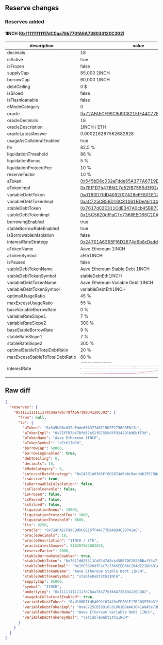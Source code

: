 ## Reserve changes

### Reserves added

#### 1INCH ([0x111111111117dC0aa78b770fA6A738034120C302](https://etherscan.io/address/0x111111111117dC0aa78b770fA6A738034120C302))

| description | value |
| --- | --- |
| decimals | 18 |
| isActive | true |
| isFrozen | false |
| supplyCap | 85,000 1INCH |
| borrowCap | 60,000 1INCH |
| debtCeiling | 0 $ |
| isSiloed | false |
| isFlashloanable | false |
| eModeCategory | 0 |
| oracle | [0x72AFAECF99C9d9C8215fF44C77B94B99C28741e8](https://etherscan.io/address/0x72AFAECF99C9d9C8215fF44C77B94B99C28741e8) |
| oracleDecimals | 18 |
| oracleDescription | 1INCH / ETH |
| oracleLatestAnswer | 0.000216287562682828 |
| usageAsCollateralEnabled | true |
| ltv | 82.5 % |
| liquidationThreshold | 86 % |
| liquidationBonus | 5 % |
| liquidationProtocolFee | 10 % |
| reserveFactor | 10 % |
| aToken | [0x545bD6c032eFdde65A377A6719DEF2796C8E0f2e](https://etherscan.io/address/0x545bD6c032eFdde65A377A6719DEF2796C8E0f2e) |
| aTokenImpl | [0x7EfFD7b47Bfd17e52fB7559d3f924201b9DbfF3d](https://etherscan.io/address/0x7EfFD7b47Bfd17e52fB7559d3f924201b9DbfF3d) |
| variableDebtToken | [0xd180D7fdD4092f07428eFE801E17BC03576b3192](https://etherscan.io/address/0xd180D7fdD4092f07428eFE801E17BC03576b3192) |
| variableDebtTokenImpl | [0xaC725CB59D16C81061BDeA61041a8A5e73DA9EC6](https://etherscan.io/address/0xaC725CB59D16C81061BDeA61041a8A5e73DA9EC6) |
| stableDebtToken | [0x7617d02E311CdE347A0cb45BB7DF2926BBaf5347](https://etherscan.io/address/0x7617d02E311CdE347A0cb45BB7DF2926BBaf5347) |
| stableDebtTokenImpl | [0x15C5620dfFaC7c7366EED66C20Ad222DDbB1eD57](https://etherscan.io/address/0x15C5620dfFaC7c7366EED66C20Ad222DDbB1eD57) |
| borrowingEnabled | true |
| stableBorrowRateEnabled | true |
| isBorrowableInIsolation | false |
| interestRateStrategy | [0x24701A6368Ff6D2874d6b8cDadd461552B8A5283](https://etherscan.io/address/0x24701A6368Ff6D2874d6b8cDadd461552B8A5283) |
| aTokenName | Aave Ethereum 1INCH |
| aTokenSymbol | aEth1INCH |
| isPaused | false |
| stableDebtTokenName | Aave Ethereum Stable Debt 1INCH |
| stableDebtTokenSymbol | stableDebtEth1INCH |
| variableDebtTokenName | Aave Ethereum Variable Debt 1INCH |
| variableDebtTokenSymbol | variableDebtEth1INCH |
| optimalUsageRatio | 45 % |
| maxExcessUsageRatio | 55 % |
| baseVariableBorrowRate | 0 % |
| variableRateSlope1 | 7 % |
| variableRateSlope2 | 300 % |
| baseStableBorrowRate | 9 % |
| stableRateSlope1 | 7 % |
| stableRateSlope2 | 300 % |
| optimalStableToTotalDebtRatio | 20 % |
| maxExcessStableToTotalDebtRatio | 80 % |
| interestRate | ![ir](/.assets/b5cb0fd07fde8594230045982589445fc02ace52.svg) |

## Raw diff

```json
{
  "reserves": {
    "0x111111111117dC0aa78b770fA6A738034120C302": {
      "from": null,
      "to": {
        "aToken": "0x545bD6c032eFdde65A377A6719DEF2796C8E0f2e",
        "aTokenImpl": "0x7EfFD7b47Bfd17e52fB7559d3f924201b9DbfF3d",
        "aTokenName": "Aave Ethereum 1INCH",
        "aTokenSymbol": "aEth1INCH",
        "borrowCap": 60000,
        "borrowingEnabled": true,
        "debtCeiling": 0,
        "decimals": 18,
        "eModeCategory": 0,
        "interestRateStrategy": "0x24701A6368Ff6D2874d6b8cDadd461552B8A5283",
        "isActive": true,
        "isBorrowableInIsolation": false,
        "isFlashloanable": false,
        "isFrozen": false,
        "isPaused": false,
        "isSiloed": false,
        "liquidationBonus": 10500,
        "liquidationProtocolFee": 1000,
        "liquidationThreshold": 8600,
        "ltv": 8250,
        "oracle": "0x72AFAECF99C9d9C8215fF44C77B94B99C28741e8",
        "oracleDecimals": 18,
        "oracleDescription": "1INCH / ETH",
        "oracleLatestAnswer": 216287562682828,
        "reserveFactor": 1000,
        "stableBorrowRateEnabled": true,
        "stableDebtToken": "0x7617d02E311CdE347A0cb45BB7DF2926BBaf5347",
        "stableDebtTokenImpl": "0x15C5620dfFaC7c7366EED66C20Ad222DDbB1eD57",
        "stableDebtTokenName": "Aave Ethereum Stable Debt 1INCH",
        "stableDebtTokenSymbol": "stableDebtEth1INCH",
        "supplyCap": 85000,
        "symbol": "1INCH",
        "underlying": "0x111111111117dC0aa78b770fA6A738034120C302",
        "usageAsCollateralEnabled": true,
        "variableDebtToken": "0xd180D7fdD4092f07428eFE801E17BC03576b3192",
        "variableDebtTokenImpl": "0xaC725CB59D16C81061BDeA61041a8A5e73DA9EC6",
        "variableDebtTokenName": "Aave Ethereum Variable Debt 1INCH",
        "variableDebtTokenSymbol": "variableDebtEth1INCH"
      }
    }
  }
}
```